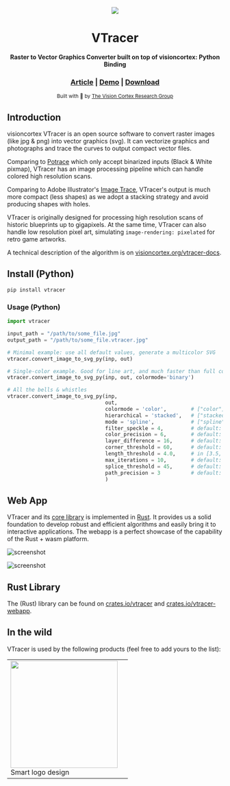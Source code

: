 <div align="center">

  <img src="docs/images/visioncortex-banner.png">
  <h1>VTracer</h1>

  <p>
    <strong>Raster to Vector Graphics Converter built on top of visioncortex: Python Binding</strong>
  </p>

  <h3>
    <a href="//www.visioncortex.org/vtracer-docs">Article</a>
    <span> | </span>
    <a href="//www.visioncortex.org/vtracer/">Demo</a>
    <span> | </span>
    <a href="//github.com/visioncortex/vtracer/releases/latest">Download</a>
  </h3>

<sub>Built with 🦀 by <a href="//www.visioncortex.org/">The Vision Cortex Research Group</a></sub>

</div>

## Introduction

visioncortex VTracer is an open source software to convert raster images (like jpg & png) into vector graphics (svg). It can vectorize graphics and photographs and trace the curves to output compact vector files.

Comparing to [Potrace](http://potrace.sourceforge.net/) which only accept binarized inputs (Black & White pixmap), VTracer has an image processing pipeline which can handle colored high resolution scans.

Comparing to Adobe Illustrator's [Image Trace](https://helpx.adobe.com/illustrator/using/image-trace.html), VTracer's output is much more compact (less shapes) as we adopt a stacking strategy and avoid producing shapes with holes.

VTracer is originally designed for processing high resolution scans of historic blueprints up to gigapixels. At the same time, VTracer can also handle low resolution pixel art, simulating `image-rendering: pixelated` for retro game artworks.

A technical description of the algorithm is on [visioncortex.org/vtracer-docs](//www.visioncortex.org/vtracer-docs).

## Install (Python)

```shell
pip install vtracer
```

### Usage (Python)

```python
import vtracer

input_path = "/path/to/some_file.jpg"
output_path = "/path/to/some_file.vtracer.jpg"

# Minimal example: use all default values, generate a multicolor SVG
vtracer.convert_image_to_svg_py(inp, out)

# Single-color example. Good for line art, and much faster than full color:
vtracer.convert_image_to_svg_py(inp, out, colormode='binary')

# All the bells & whistles
vtracer.convert_image_to_svg_py(inp,
                                out,
                                colormode = 'color',        # ["color"] or "binary"
                                hierarchical = 'stacked',   # ["stacked"] or "cutout"
                                mode = 'spline',            # ["spline"] "polygon", or "none"
                                filter_speckle = 4,         # default: 4
                                color_precision = 6,        # default: 6
                                layer_difference = 16,      # default: 16
                                corner_threshold = 60,      # default: 60
                                length_threshold = 4.0,     # in [3.5, 10] default: 4.0
                                max_iterations = 10,        # default: 10
                                splice_threshold = 45,      # default: 45
                                path_precision = 3          # default: 8
                                )

```

## Web App

VTracer and its [core library](//github.com/visioncortex/visioncortex) is implemented in [Rust](//www.rust-lang.org/). It provides us a solid foundation to develop robust and efficient algorithms and easily bring it to interactive applications. The webapp is a perfect showcase of the capability of the Rust + wasm platform.

![screenshot](docs/images/screenshot-01.png)

![screenshot](docs/images/screenshot-02.png)

## Rust Library

The (Rust) library can be found on [crates.io/vtracer](//crates.io/crates/vtracer) and [crates.io/vtracer-webapp](//crates.io/crates/vtracer-webapp).

## In the wild

VTracer is used by the following products (feel free to add yours to the list):

<table>
  <tbody>
    <tr>
      <td><a href="https://logo.aliyun.com/logo#/name"><img src="docs/images/aliyun-logo.png" width="250"/></a>
      <br>Smart logo design
      </td>
      <td></td>
    </tr>
  </tbody>
</table>
